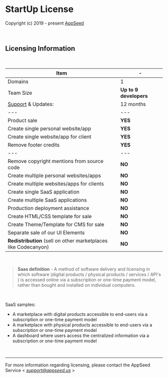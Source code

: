 # StartUp License

Copyright (c) 2019 - present [AppSeed](http://appseed.us/)

<br />

## Licensing Information

<br />

| Item | - |
| ---------------------------------- | --- |
| Domains | 1 |
| Team Size | **Up to 9 developers** |
| [Support](https://appseed.us/support/) & Updates: | 12 months |
| --- | --- |
| Product sale | **YES** |
| Create single personal website/app | **YES** |
| Create single website/app for client | **YES** |
| Remove footer credits | **YES** |
| --- | --- |
| Remove copyright mentions from source code | **NO** |
| Create multiple personal websites/apps | **NO** |
| Create multiple websites/apps for clients | **NO** |
| Create single SaaS application | **NO** |
| Create multiple SaaS applications | **NO** |
| Production deployment assistance | **NO** |
| Create HTML/CSS template for sale | **NO** |
| Create Theme/Template for CMS for sale | **NO** |
| Separate sale of our UI Elements | **NO** |
| **Redistribution** (sell on other marketplaces like Codecanyon) | **NO** |

<br />

> **Saas definition** - A method of software delivery and licensing in which software (digital products / physical products / services / API's ) is accessed online via a subscription or one-time payment model, rather than bought and installed on individual computers.

<br />

SaaS samples:

- A marketplace with digital products accessible to end-users via a subscription or one-time payment model
- A marketplace with physical products accessible to end-users via a subscription or one-time payment model
- A dashboard where users access the centralized information via a subscription or one-time payment model   

<br />

---
For more information regarding licensing, please contact the AppSeed Service < *support@appseed.us* >
